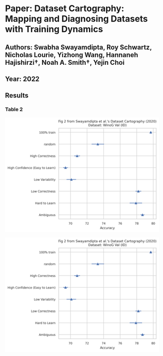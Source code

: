 # Paper: Dataset Cartography: Mapping and Diagnosing Datasets with Training Dynamics

## Authors: Swabha Swayamdipta, Roy Schwartz, Nicholas Lourie, Yizhong Wang, Hannaneh Hajishirzi†, Noah A. Smith†, Yejin Choi


## Year: 2022

## Results

### Table 2

![table_2_dataset=winog_val_(id).png](table_2_dataset%3Dwinog_val_%28id%29.png)

![table_2_dataset=winog_val_(id).png](table_2_dataset%3Dwinog_val_%28id%29.png)
